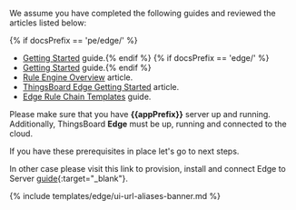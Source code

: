 We assume you have completed the following guides and reviewed the articles listed below:

{% if docsPrefix == 'pe/edge/' %}
* [Getting Started](/docs/getting-started-guides/helloworld-pe/) guide.{% endif %}
{% if docsPrefix == 'edge/' %}
* [Getting Started](/docs/getting-started-guides/helloworld/) guide.{% endif %}
* [Rule Engine Overview](/docs/{{cloudDocsPrefix}}user-guide/rule-engine-2-0/overview/) article.
* [ThingsBoard Edge Getting Started](/docs/{{docsPrefix}}getting-started/) article.
* [Edge Rule Chain Templates](/docs/{{docsPrefix}}rule-engine/rule-chain-templates/) guide.

Please make sure that you have **{{appPrefix}}** server up and running. Additionally, ThingsBoard **Edge** must be up, running and connected to the cloud.

If you have these prerequisites in place let's go to next steps.

In other case please visit this link to provision, install and connect Edge to Server [guide](/docs/user-guide/install/{{docsPrefix}}installation-options/){:target="_blank"}.

{% include templates/edge/ui-url-aliases-banner.md %} 
